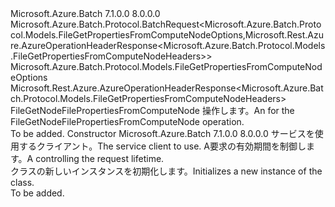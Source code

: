 <Type Name="FileGetNodeFilePropertiesFromComputeNodeBatchRequest" FullName="Microsoft.Azure.Batch.Protocol.BatchRequests.FileGetNodeFilePropertiesFromComputeNodeBatchRequest">
  <TypeSignature Language="C#" Value="public class FileGetNodeFilePropertiesFromComputeNodeBatchRequest : Microsoft.Azure.Batch.Protocol.BatchRequest&lt;Microsoft.Azure.Batch.Protocol.Models.FileGetPropertiesFromComputeNodeOptions,Microsoft.Rest.Azure.AzureOperationHeaderResponse&lt;Microsoft.Azure.Batch.Protocol.Models.FileGetPropertiesFromComputeNodeHeaders&gt;&gt;" />
  <TypeSignature Language="ILAsm" Value=".class public auto ansi beforefieldinit FileGetNodeFilePropertiesFromComputeNodeBatchRequest extends Microsoft.Azure.Batch.Protocol.BatchRequest`2&lt;class Microsoft.Azure.Batch.Protocol.Models.FileGetPropertiesFromComputeNodeOptions, class Microsoft.Rest.Azure.AzureOperationHeaderResponse`1&lt;class Microsoft.Azure.Batch.Protocol.Models.FileGetPropertiesFromComputeNodeHeaders&gt;&gt;" />
  <TypeSignature Language="DocId" Value="T:Microsoft.Azure.Batch.Protocol.BatchRequests.FileGetNodeFilePropertiesFromComputeNodeBatchRequest" />
  <TypeSignature Language="VB.NET" Value="Public Class FileGetNodeFilePropertiesFromComputeNodeBatchRequest&#xA;Inherits BatchRequest(Of FileGetPropertiesFromComputeNodeOptions, AzureOperationHeaderResponse(Of FileGetPropertiesFromComputeNodeHeaders))" />
  <TypeSignature Language="F#" Value="type FileGetNodeFilePropertiesFromComputeNodeBatchRequest = class&#xA;    inherit BatchRequest&lt;FileGetPropertiesFromComputeNodeOptions, AzureOperationHeaderResponse&lt;FileGetPropertiesFromComputeNodeHeaders&gt;&gt;" />
  <AssemblyInfo>
    <AssemblyName>Microsoft.Azure.Batch</AssemblyName>
    <AssemblyVersion>7.1.0.0</AssemblyVersion>
    <AssemblyVersion>8.0.0.0</AssemblyVersion>
  </AssemblyInfo>
  <Base>
    <BaseTypeName>Microsoft.Azure.Batch.Protocol.BatchRequest&lt;Microsoft.Azure.Batch.Protocol.Models.FileGetPropertiesFromComputeNodeOptions,Microsoft.Rest.Azure.AzureOperationHeaderResponse&lt;Microsoft.Azure.Batch.Protocol.Models.FileGetPropertiesFromComputeNodeHeaders&gt;&gt;</BaseTypeName>
    <BaseTypeArguments>
      <BaseTypeArgument TypeParamName="TOptions">Microsoft.Azure.Batch.Protocol.Models.FileGetPropertiesFromComputeNodeOptions</BaseTypeArgument>
      <BaseTypeArgument TypeParamName="TResponse">Microsoft.Rest.Azure.AzureOperationHeaderResponse&lt;Microsoft.Azure.Batch.Protocol.Models.FileGetPropertiesFromComputeNodeHeaders&gt;</BaseTypeArgument>
    </BaseTypeArguments>
  </Base>
  <Interfaces />
  <Docs>
    <summary>
            <span data-ttu-id="98198-101"><see cref="T:Microsoft.Azure.Batch.Protocol.IBatchRequest" /> FileGetNodeFilePropertiesFromComputeNode 操作します。</span><span class="sxs-lookup"><span data-stu-id="98198-101">An <see cref="T:Microsoft.Azure.Batch.Protocol.IBatchRequest" /> for the FileGetNodeFilePropertiesFromComputeNode operation.</span></span>
            </summary>
    <remarks>To be added.</remarks>
  </Docs>
  <Members>
    <Member MemberName=".ctor">
      <MemberSignature Language="C#" Value="public FileGetNodeFilePropertiesFromComputeNodeBatchRequest (Microsoft.Azure.Batch.Protocol.BatchServiceClient serviceClient, System.Threading.CancellationToken cancellationToken);" />
      <MemberSignature Language="ILAsm" Value=".method public hidebysig specialname rtspecialname instance void .ctor(class Microsoft.Azure.Batch.Protocol.BatchServiceClient serviceClient, valuetype System.Threading.CancellationToken cancellationToken) cil managed" />
      <MemberSignature Language="DocId" Value="M:Microsoft.Azure.Batch.Protocol.BatchRequests.FileGetNodeFilePropertiesFromComputeNodeBatchRequest.#ctor(Microsoft.Azure.Batch.Protocol.BatchServiceClient,System.Threading.CancellationToken)" />
      <MemberSignature Language="F#" Value="new Microsoft.Azure.Batch.Protocol.BatchRequests.FileGetNodeFilePropertiesFromComputeNodeBatchRequest : Microsoft.Azure.Batch.Protocol.BatchServiceClient * System.Threading.CancellationToken -&gt; Microsoft.Azure.Batch.Protocol.BatchRequests.FileGetNodeFilePropertiesFromComputeNodeBatchRequest" Usage="new Microsoft.Azure.Batch.Protocol.BatchRequests.FileGetNodeFilePropertiesFromComputeNodeBatchRequest (serviceClient, cancellationToken)" />
      <MemberType>Constructor</MemberType>
      <AssemblyInfo>
        <AssemblyName>Microsoft.Azure.Batch</AssemblyName>
        <AssemblyVersion>7.1.0.0</AssemblyVersion>
        <AssemblyVersion>8.0.0.0</AssemblyVersion>
      </AssemblyInfo>
      <Parameters>
        <Parameter Name="serviceClient" Type="Microsoft.Azure.Batch.Protocol.BatchServiceClient" />
        <Parameter Name="cancellationToken" Type="System.Threading.CancellationToken" />
      </Parameters>
      <Docs>
        <param name="serviceClient"><span data-ttu-id="98198-102">サービスを使用するクライアント。</span><span class="sxs-lookup"><span data-stu-id="98198-102">The service client to use.</span></span></param>
        <param name="cancellationToken"><span data-ttu-id="98198-103">A<see cref="T:System.Threading.CancellationToken" />要求の有効期間を制御します。</span><span class="sxs-lookup"><span data-stu-id="98198-103">A <see cref="T:System.Threading.CancellationToken" /> controlling the request lifetime.</span></span></param>
        <summary>
            <span data-ttu-id="98198-104"><see cref="T:Microsoft.Azure.Batch.Protocol.BatchRequests.FileGetNodeFilePropertiesFromComputeNodeBatchRequest" /> クラスの新しいインスタンスを初期化します。</span><span class="sxs-lookup"><span data-stu-id="98198-104">Initializes a new instance of the <see cref="T:Microsoft.Azure.Batch.Protocol.BatchRequests.FileGetNodeFilePropertiesFromComputeNodeBatchRequest" /> class.</span></span>
            </summary>
        <remarks>To be added.</remarks>
      </Docs>
    </Member>
  </Members>
</Type>